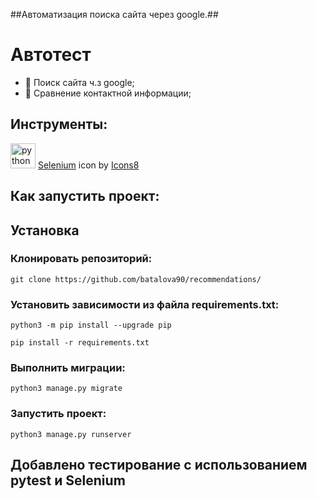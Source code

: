 ##Автоматизация поиска сайта через google.##

# Автотест 
 - 🧨 Поиск сайта ч.з google;
 - 🧨 Сравнение контактной информации;

## Инструменты:
<p align="left"><img src="https://img.icons8.com/fluency/48/000000/python.png" alt="python" width="40" height="40"/>
<a target="_blank" href="https://icons8.com/icon/38553/selenium">Selenium</a> icon by <a target="_blank" href="https://icons8.com">Icons8</a>
</p>

## Как запустить проект:

## Установка ##

### Клонировать репозиторий: ###
```shell
git clone https://github.com/batalova90/recommendations/
```
### Установить зависимости из файла requirements.txt: ###
```shell
python3 -m pip install --upgrade pip
```
```shell
pip install -r requirements.txt
```
### Выполнить миграции: ###
```shell
python3 manage.py migrate
```
### Запустить проект: ###
```shell
python3 manage.py runserver
```

## Добавлено тестирование с использованием pytest и Selenium
